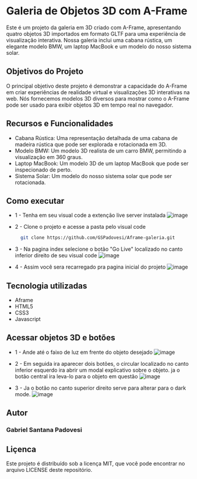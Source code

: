 # Galeria de Objetos 3D com A-Frame
Este é um projeto da galeria em 3D criado com A-Frame, apresentando quatro objetos 3D importados em formato GLTF para uma experiência de visualização interativa. Nossa galeria inclui uma cabana rústica, um elegante modelo BMW, um laptop MacBook e um modelo do nosso sistema solar.

## Objetivos do Projeto
O principal objetivo deste projeto é demonstrar a capacidade do A-Frame em criar experiências de realidade virtual e visualizações 3D interativas na web. Nós fornecemos modelos 3D diversos para mostrar como o A-Frame pode ser usado para exibir objetos 3D em tempo real no navegador.

## Recursos e Funcionalidades
* Cabana Rústica: Uma representação detalhada de uma cabana de madeira rústica que pode ser explorada e rotacionada em 3D.
* Modelo BMW: Um modelo 3D realista de um carro BMW, permitindo a visualização em 360 graus.
* Laptop MacBook: Um modelo 3D de um laptop MacBook que pode ser inspecionado de perto.
* Sistema Solar: Um modelo do nosso sistema solar que pode ser rotacionada.

## Como executar 
* 1 - Tenha em seu visual code a extenção live server instalada
  ![image](https://github.com/GSPadovesi/Aframe-galeria/assets/73147378/81f77304-b57e-4632-aa01-795caef7769a)
* 2 - Clone o projeto e acesse a pasta pelo visual code
  ```bash
    git clone https://github.com/GSPadovesi/Aframe-galeria.git
  ```
* 3 - Na pagina index selecione o botão "Go Live" localizado no canto inferior direito de seu visual code
   ![image](https://github.com/GSPadovesi/Aframe-galeria/assets/73147378/8b1080fd-2c59-4bc3-b00c-9c8683868927)

* 4 - Assim você sera recarregado pra pagina inicial do projeto
  ![image](https://github.com/GSPadovesi/Aframe-galeria/assets/73147378/2841bc9b-9c65-4c33-80ef-82a897a97683)
 
 ## Tecnologia utilizadas
 * Aframe
 * HTML5
 * CSS3
 * Javascript

## Acessar objetos 3D e botões
  * 1 - Ande até o faixo de luz em frente do objeto desejado
      ![image](https://github.com/GSPadovesi/Aframe-galeria/assets/73147378/a21b4f78-066b-4cb5-9908-bbecbbdf6969)
  * 2 - Em seguida ira aparecer dois botões, o circular localizado no canto inferior esquerdo ira abrir um modal explicativo sobre o objeto. ja o botão central ira leva-lo para o objeto em questão
      ![image](https://github.com/GSPadovesi/Aframe-galeria/assets/73147378/5005927d-3925-4a81-b3ac-dc0815eaf14b)
    
  * 3 - Ja o botão no canto superior direito serve para alterar para o dark mode.
      ![image](https://github.com/GSPadovesi/Aframe-galeria/assets/73147378/bc25e945-d348-4fb3-adad-c65181dd4214)

## Autor
### Gabriel Santana Padovesi 

## Liçenca 
Este projeto é distribuído sob a licença MIT, que você pode encontrar no arquivo LICENSE deste repositório.


